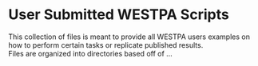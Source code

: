 # User Submitted WESTPA Scripts
This collection of files is meant to provide all WESTPA users examples on how to perform certain tasks or replicate published results.  
Files are organized into directories based off of ...


